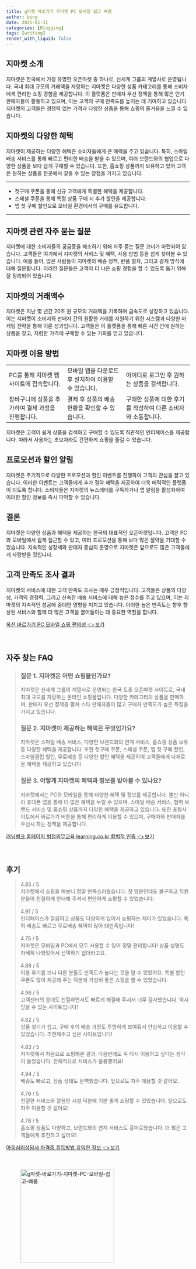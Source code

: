 ```yaml
---
title: g마켓 바로가기 지마켓 PC 모바일 쉽고 빠름
author: bing
date: 2025-01-31
categories: [Blogging]
tags: [writing]
render_with_liquid: false
---
```



<h2 id='지마켓_소개'>지마켓 소개</h2>

<p>지마켓은 한국에서 가장 유명한 오픈마켓 중 하나로, 신세계 그룹의 계열사로 운영됩니다. 국내 최대 규모의 거래액을 자랑하는 지마켓은 다양한 상품 카테고리를 통해 소비자에게 편리한 쇼핑 경험을 제공합니다. 이 플랫폼은 판매자 우선 정책을 통해 많은 인기 판매자들이 활동하고 있으며, 이는 고객의 구매 만족도를 높이는 데 기여하고 있습니다. 지마켓의 고객들은 경쟁력 있는 가격과 다양한 상품을 통해 쇼핑의 즐거움을 느낄 수 있습니다.</p>

<h2 id='지마켓의_혜택'>지마켓의 다양한 혜택</h2>

<p>지마켓이 제공하는 다양한 혜택은 소비자들에게 큰 매력을 주고 있습니다. 특히, 스마일 배송 서비스를 통해 빠르고 편리한 배송을 받을 수 있으며, 여러 브랜드와의 협업으로 다양한 상품을 보다 쉽게 구매할 수 있습니다. 또한, 홈쇼핑 상품까지 보유하고 있어 고객은 원하는 상품을 한곳에서 찾을 수 있는 장점을 가지고 있습니다.</p>

<hr />

<ul>
    <li>첫구매 쿠폰을 통해 신규 고객에게 특별한 혜택을 제공합니다.</li>
    <li>스페셜 쿠폰을 통해 특정 상품 구매 시 추가 할인을 제공합니다.</li>
    <li>앱 첫 구매 할인으로 모바일 환경에서의 구매를 유도합니다.</li>
</ul>

<hr />

<h2 id='자주_묻는_질문'>지마켓 관련 자주 묻는 질문</h2>

<p>지마켓에 대한 소비자들의 궁금증을 해소하기 위해 자주 묻는 질문 코너가 마련되어 있습니다. 고객들은 여기에서 지마켓의 서비스 및 혜택, 사용 방법 등을 쉽게 찾아볼 수 있습니다. 예를 들어, 많은 사람들이 지마켓의 배송 정책, 반품 절차, 그리고 결제 방식에 대해 질문합니다. 이러한 질문들은 고객이 더 나은 쇼핑 경험을 할 수 있도록 돕기 위해 잘 정리되어 있습니다.</p>

<h2 id='거래_액수'>지마켓의 거래액수</h2>

<p>지마켓은 지난 몇 년간 20조 원 규모의 거래액을 기록하며 급속도로 성장하고 있습니다. 이는 지마켓이 소비자와 판매자 간의 원활한 거래를 지원하기 위한 시스템과 다양한 마케팅 전략을 통해 이룬 성과입니다. 고객들은 이 플랫폼을 통해 빠른 시간 안에 원하는 상품을 찾고, 저렴한 가격에 구매할 수 있는 기회를 얻고 있습니다.</p>

<h2 id='지마켓_이용_방법'>지마켓 이용 방법</h2>

<table>
    <tr>
        <td>PC를 통해 지마켓 웹사이트에 접속합니다.</td>
        <td>모바일 앱을 다운로드 후 설치하여 이용할 수 있습니다.</td>
        <td>아이디로 로그인 후 원하는 상품을 검색합니다.</td>
    </tr>
    <tr>
        <td>장바구니에 상품을 추가하여 결제 과정을 진행합니다.</td>
        <td>결제 후 상품의 배송 현황을 확인할 수 있습니다.</td>
        <td>구매한 상품에 대한 후기를 작성하여 다른 소비자와 소통합니다.</td>
    </tr>
</table>

<p>지마켓은 고객이 쉽게 상품을 검색하고 구매할 수 있도록 직관적인 인터페이스를 제공합니다. 따라서 사용자는 초보자라도 간편하게 쇼핑을 즐길 수 있습니다.</p>

<h2 id='프로모션_알림'>프로모션과 할인 알림</h2>

<p>지마켓은 주기적으로 다양한 프로모션과 할인 이벤트를 진행하여 고객의 관심을 끌고 있습니다. 이러한 이벤트는 고객들에게 추가 절약 혜택을 제공하여 더욱 매력적인 플랫폼이 되도록 합니다. 소비자들은 지마켓의 뉴스레터를 구독하거나 앱 알림을 활성화하여 이러한 할인 정보를 즉시 파악할 수 있습니다.</p>

<h2 id='결론'>결론</h2>

<p>지마켓은 다양한 상품과 혜택을 제공하는 한국의 대표적인 오픈마켓입니다. 고객은 PC와 모바일에서 쉽게 접근할 수 있고, 여러 프로모션을 통해 보다 많은 절약을 기대할 수 있습니다. 지속적인 성장세와 판매자 중심의 운영으로 지마켓은 앞으로도 많은 고객들에게 사랑받을 것입니다.</p>

<h2 id='고객_만족도'>고객 만족도 조사 결과</h2>

<p>지마켓의 서비스에 대한 고객 만족도 조사는 매우 긍정적입니다. 고객들은 상품의 다양성, 가격의 경쟁력, 그리고 신속한 배송 서비스에 대해 높은 점수를 주고 있으며, 이는 지마켓의 지속적인 성공에 중대한 영향을 미치고 있습니다. 이러한 높은 만족도는 향후 향상된 서비스와 함께 더 많은 고객을 끌어들이는 데 중요한 역할을 합니다.</p>


<p><a class="click-button" title="옥션 바로가기 PC 모바일 쇼핑 편의성" href="https://greenforu.github.io/posts/%EC%98%A5%EC%85%98-%EB%B0%94%EB%A1%9C%EA%B0%80%EA%B8%B0-PC-%EB%AA%A8%EB%B0%94%EC%9D%BC-%EC%87%BC%ED%95%91-%ED%8E%B8%EC%9D%98%EC%84%B1/" rel="dofollow">옥션 바로가기 PC 모바일 쇼핑 편의성 👈 보기</a></p><br>
<h2 id='자주_찾는_FAQ'>자주 찾는 FAQ</h2>
<div itemscope="" itemtype="https://schema.org/FAQPage"> 
<blockquote> 
<div itemscope="" itemprop="mainEntity" itemtype="https://schema.org/Question"> 
<h3 itemprop="name">질문 1. 지마켓은 어떤 쇼핑몰인가요?</h3> 
<div itemscope="" itemprop="acceptedAnswer" itemtype="https://schema.org/Answer"> 
<span itemprop="text"> 
<p>지마켓은 신세계 그룹의 계열사로 운영되는 한국 토종 오픈마켓 사이트로, 국내 최대 규모를 자랑하는 온라인 쇼핑몰입니다. 다양한 카테고리의 상품을 판매하며, 판매자 우선 정책을 펼쳐 스타 판매자들이 많고 구매자 만족도가 높은 특징을 가지고 있습니다.</p> 
</span> 
</div> 
</div> 

<div itemscope="" itemprop="mainEntity" itemtype="https://schema.org/Question"> 
<h3 itemprop="name">질문 2. 지마켓이 제공하는 혜택은 무엇인가요?</h3> 
<div itemscope="" itemprop="acceptedAnswer" itemtype="https://schema.org/Answer"> 
<span itemprop="text"> 
<p>지마켓은 스마일 배송 서비스, 다양한 브랜드와의 연계 서비스, 홈쇼핑 상품 보유 등 다양한 혜택을 제공합니다. 또한 첫구매 쿠폰, 스페셜 쿠폰, 앱 첫 구매 할인, 스마일클럽 할인, 무료배송 등 다양한 할인 혜택을 제공하여 고객들에게 다채로운 혜택을 제공하고 있습니다.</p> 
</span> 
</div> 
</div> 

<div itemscope="" itemprop="mainEntity" itemtype="https://schema.org/Question"> 
<h3 itemprop="name">질문 3. 어떻게 지마켓의 혜택과 정보를 받아볼 수 있나요?</h3> 
<div itemscope="" itemprop="acceptedAnswer" itemtype="https://schema.org/Answer"> 
<span itemprop="text"> 
<p>지마켓에서는 PC와 모바일을 통해 다양한 혜택 및 정보를 제공합니다. 뿐만 아니라 휴대폰 앱을 통해 더 많은 혜택을 누릴 수 있으며, 스마일 배송 서비스, 협력 브랜드 서비스 및 홈쇼핑 상품까지 다양한 혜택을 제공하고 있습니다. 또한 포털사이트에서 바로가기 버튼을 통해 편리하게 이용할 수 있으며, 구매자와 판매자를 우선시 하는 정책을 제공합니다.</p> 
</span> 
</div> 
</div> 

</blockquote> 
</div>
<p><a class="click-button" title="러닝뱅크 홈페이지 법정의무교육 learning.co.kr 합법적 인증" href="https://greenforu.github.io/posts/%EB%9F%AC%EB%8B%9D%EB%B1%85%ED%81%AC-%ED%99%88%ED%8E%98%EC%9D%B4%EC%A7%80-%EB%B2%95%EC%A0%95%EC%9D%98%EB%AC%B4%EA%B5%90%EC%9C%A1-learning.co.kr-%ED%95%A9%EB%B2%95%EC%A0%81-%EC%9D%B8%EC%A6%9D/" rel="dofollow">러닝뱅크 홈페이지 법정의무교육 learning.co.kr 합법적 인증 👈 보기</a></p><br>
<h2 id='후기'>후기</h2>
<div itemscope itemtype="https://schema.org/Product">
  <blockquote>
  <div itemprop="review" itemscope itemtype="https://schema.org/Review">
      <div itemprop="reviewRating" itemscope itemtype="https://schema.org/Rating"> <span itemprop="ratingValue">4.85</span> / <span itemprop="bestRating">5</span> </div>
      <span itemprop="reviewBody">지마켓에서 쇼핑을 해보니 정말 만족스러웠습니다. 첫 방문인데도 불구하고 직원분들이 친절하게 안내해 주셔서 편안하게 쇼핑할 수 있었습니다.</span>
  </div>
  <br>
  <div itemprop="review" itemscope itemtype="https://schema.org/Review">
      <div itemprop="reviewRating" itemscope itemtype="https://schema.org/Rating"> <span itemprop="ratingValue">4.91</span> / <span itemprop="bestRating">5</span> </div>
      <span itemprop="reviewBody">인터페이스가 깔끔하고 상품도 다양하게 있어서 쇼핑하는 재미가 있었습니다. 특히 배송도 빠르고 무료배송 혜택이 많아 대만족입니다!</span>
  </div>
  <br>
  <div itemprop="review" itemscope itemtype="https://schema.org/Review">
      <div itemprop="reviewRating" itemscope itemtype="https://schema.org/Rating"> <span itemprop="ratingValue">4.75</span> / <span itemprop="bestRating">5</span> </div>
      <span itemprop="reviewBody">지마켓은 모바일과 PC에서 모두 사용할 수 있어 정말 편리합니다! 상품 설명도 자세히 나와있어서 선택하기 쉽더라고요.</span>
  </div>
  <br>
  <div itemprop="review" itemscope itemtype="https://schema.org/Review">
      <div itemprop="reviewRating" itemscope itemtype="https://schema.org/Rating"> <span itemprop="ratingValue">4.88</span> / <span itemprop="bestRating">5</span> </div>
      <span itemprop="reviewBody">이용 후기를 보니 다른 분들도 만족도가 높다는 것을 알 수 있었어요. 특별 할인 쿠폰도 많이 제공해 주는 덕분에 가성비 좋은 쇼핑을 할 수 있었습니다.</span>
  </div>
  <br>
  <div itemprop="review" itemscope itemtype="https://schema.org/Review">
      <div itemprop="reviewRating" itemscope itemtype="https://schema.org/Rating"> <span itemprop="ratingValue">4.96</span> / <span itemprop="bestRating">5</span> </div>
      <span itemprop="reviewBody">고객센터의 응대도 친절하면서도 빠르게 해결해 주셔서 너무 감사했습니다. 역시 믿을 수 있는 사이트입니다!</span>
  </div>
  <br>
  <div itemprop="review" itemscope itemtype="https://schema.org/Review">
      <div itemprop="reviewRating" itemscope itemtype="https://schema.org/Rating"> <span itemprop="ratingValue">4.82</span> / <span itemprop="bestRating">5</span> </div>
      <span itemprop="reviewBody">상품 찾기가 쉽고, 구매 후의 배송 과정도 투명하게 보여줘서 안심하고 이용할 수 있었습니다. 추천해주고 싶은 사이트입니다!</span>
  </div>
  <br>
  <div itemprop="review" itemscope itemtype="https://schema.org/Review">
      <div itemprop="reviewRating" itemscope itemtype="https://schema.org/Rating"> <span itemprop="ratingValue">4.83</span> / <span itemprop="bestRating">5</span> </div>
      <span itemprop="reviewBody">지마켓에서 처음으로 쇼핑해본 결과, 다음번에도 꼭 다시 이용하고 싶다는 생각이 들었습니다. 전체적으로 서비스가 훌륭했어요!</span>
  </div>
  <br>
  <div itemprop="review" itemscope itemtype="https://schema.org/Review">
      <div itemprop="reviewRating" itemscope itemtype="https://schema.org/Rating"> <span itemprop="ratingValue">4.94</span> / <span itemprop="bestRating">5</span> </div>
      <span itemprop="reviewBody">배송도 빠르고, 상품 상태도 완벽했습니다. 앞으로도 자주 애용할 것 같아요.</span>
  </div>
  <br>
  <div itemprop="review" itemscope itemtype="https://schema.org/Review">
      <div itemprop="reviewRating" itemscope itemtype="https://schema.org/Rating"> <span itemprop="ratingValue">4.79</span> / <span itemprop="bestRating">5</span> </div>
      <span itemprop="reviewBody">친절한 서비스와 깔끔한 시설 덕분에 기분 좋게 쇼핑할 수 있었습니다. 앞으로도 자주 이용할 것 같아요!</span>
  </div>
  <br>
  <div itemprop="review" itemscope itemtype="https://schema.org/Review">
      <div itemprop="reviewRating" itemscope itemtype="https://schema.org/Rating"> <span itemprop="ratingValue">4.78</span> / <span itemprop="bestRating">5</span> </div>
      <span itemprop="reviewBody">홈쇼핑 상품도 다양하고, 브랜드와의 연계 서비스도 흥미로웠습니다. 더 많은 고객들에게 추천하고 싶어요!</span>
  </div>
  </blockquote>
</div>
<p><a class="click-button" title="아동심리상담사 자격증 취득방법 유익한 정보" href="https://greenforu.github.io/posts/%EC%95%84%EB%8F%99%EC%8B%AC%EB%A6%AC%EC%83%81%EB%8B%B4%EC%82%AC-%EC%9E%90%EA%B2%A9%EC%A6%9D-%EC%B7%A8%EB%93%9D%EB%B0%A9%EB%B2%95-%EC%9C%A0%EC%9D%B5%ED%95%9C-%EC%A0%95%EB%B3%B4/" rel="dofollow">아동심리상담사 자격증 취득방법 유익한 정보 👈 보기</a></p><br>
<figure class="image"><img src="https://greenforu.github.io/assets/img/thumbnail/g마켓-바로가기-지마켓-PC-모바일-쉽고-빠름.webp" alt="g마켓-바로가기-지마켓-PC-모바일-쉽고-빠름" width="256" height="256"></figure>